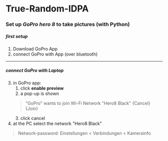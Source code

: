 # True-Random-IDPA

### Set up ***GoPro hero 8*** to take pictures (with Python)

##### first setup
1. Download GoPro App
2. connect GoPro with App (over bluetooth)
---
##### connect GoPro with Laptop
3. in GoPro app:
   1. click **enable preview** 
   2. a pop-up is shown 
   > "GoPro" wants to join Wi-Fi Network "Hero8 Black" {Cancel}{Join}
   3. click cancel
4. at the PC select the network "Hero8 Black"
> Network-password: Einstellungen < Verbindungen < Kamerainfo
